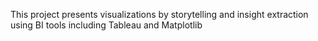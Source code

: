 This project presents visualizations by storytelling and insight extraction using BI tools including Tableau and Matplotlib
